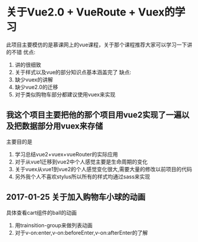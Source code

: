 # 关于Vue2.0 + VueRoute + Vuex的学习
此项目主要模仿的是慕课网上的vue课程，关于那个课程推荐大家可以学习一下讲的不错
优点:
  1. 讲的很细致
  2. 关于样式以及vue的部分知识点基本涵盖完了
缺点:
  1. 缺少vuex的讲解
  2. 缺少vue2.0的迁移
  3. 对于类似购物车部分都建议使用vuex来实现
## 我这个项目主要把他的那个项目用vue2实现了一遍以及把数据部分用vuex来存储
主要目的是
1. 学习总结vue2+vuex+vueRouter的实际应用
2. 对于从vue1迁移到vue2中个人感觉主要是生命周期的变化
3. 关于vuex从vue1到vue2的个人感觉变化很大,需要大量的修改以前项目的代码
3. 另外我个人不喜欢stylus所以所有的样式均通过sass来实现

## 2017-01-25 关于加入购物车小球的动画
具体查看cart组件的ball的动画
  1. 用trainsition-group来做列表动画
  2. 对于v-on:enter,v-on:beforeEnter,v-on:afterEnter的了解


